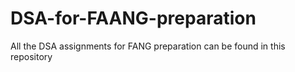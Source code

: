 # DSA-for-FAANG-preparation
All the DSA assignments for FANG preparation can be found in this repository
